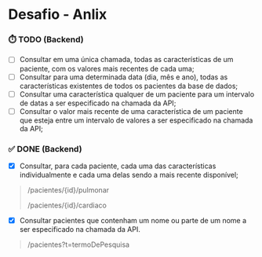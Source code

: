 # Desafio - Anlix

### ⏱️ TODO (Backend)

- [ ] Consultar em uma única chamada, todas as características de um paciente,
  com os valores mais recentes de cada uma;
- [ ] Consultar para uma determinada data (dia, mês e ano), todas as
  características existentes de todos os pacientes da base de dados;
- [ ] Consultar uma característica qualquer de um paciente para um intervalo de
  datas a ser especificado na chamada da API;
- [ ] Consultar o valor mais recente de uma característica de um paciente que
  esteja entre um intervalo de valores a ser especificado na chamada da API;

### ✅ DONE (Backend)

- [x] Consultar, para cada paciente, cada uma das características
  individualmente e cada uma delas sendo a mais recente disponível;

> /pacientes/{id}/pulmonar
>
> /pacientes/{id}/cardiaco

- [x] Consultar pacientes que contenham um nome ou parte de um nome a ser
  especificado na chamada da API.
> /pacientes?t=termoDePesquisa


